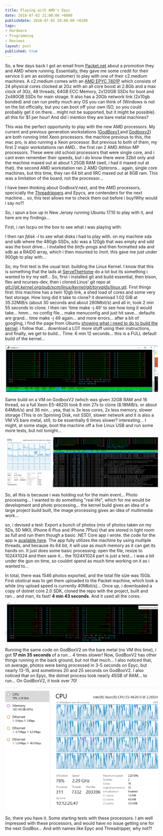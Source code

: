 ```yaml
---
title: Playing with AMD's Epyc
date: 2018-07-02 21:00:00 +0000
publishdate: 2018-07-02 20:00:00 +0100
tags:
- Hardware
- Programming
- Reviews
layout: post
published: true
---
```

So, a few days back I got an email from [Packet.net](http://www.packet.net) about a promotion they and AMD where running. Essentially, they gave me some credit for their service (i am an existing customer) to play with one of their c2.medium machines. A c2.medium comes with an [AMD EPYC 7401P](https://www.amd.com/en/products/cpu/amd-epyc-7401p) which consists of 24 physical cores clocked at 2Gz with an all core boost at 2.8Gb and a max clock of 3Gz, 48 threads, 64GB ECC Memory, 2x120GB SSDs for boot and 2x480GB SSDs for main stoage. It also has a 20Gb network link (2x10gb bonded) and can run pretty much any OS you can think of (Windows is not on the list officially, but you can boot off your own ISO, so you could probably get it on there... might not be supported, but it might be possible). all this for $1 per hour! And did i mention they are bare metal machines?

This was the perfect opportunity to play with the new AMD processors. My current and previous generation workstations ([GodBoxv1 ](https://www.tiernanotoole.ie/Computers/godbox.html)and [Godboxv2](https://www.tiernanotoole.ie/Computers/GodBoxV2.html)) are both running Intel Xeon processors. the machine previous to this, the mac pro, is also running a Xeon processor. But previous to both of them, my first 2 major workstations ran AMD... the first ran 2 AMD Athlon MP processors. These were old school processors that were single core, and i cant even remember their speeds, but i do know there were 32bit only and the machine maxed out at about 1.25GB RAM (well, i had it maxed out at that). the second AMD workstation ran 2 AMD Opterons... again, single core machines, but this time, they ran 64 bit and IIRC maxed out at 8GB ram. This was a limitation of the board, not the processor...

I have been thinking about GodboxV.next, and the AMD processors, specicially the [Threadrippers](https://products.amd.com/en-us/search/cpu/amd-ryzen%E2%84%A2/amd-ryzen%E2%84%A2-threadripper) and Epycs, are contenders for the next machine... so, this test allows me to check them out before i buy!Why would i say no?!

So, i spun a box up in New Jersey running Ubuntu 17.10 to play with it, and here are my findings...

First, i ran lscpu on the box to see what i was playing with:

<script src="https://gist.github.com/tiernano/4877abe19c89f1e45e617da1b4d46447.js"></script>

I then ran _fdisk -l_ to see what disks i had to play with. on my machine sda and sdb where the 480gb SSDs, sdc was a 120gb that was empty and sdd was the boot drive... i installed the _btrfs-progs_ and then formatted sda and sdb as a RAID0 array, which i then mounted to /mnt. this gave me just under 900gb to play with...

So, my first test is the usual test: building the Linux Kernel. I know that this is something that the lads at [ServeTheHome](http://www.servethehome.com) do a lot but its something i wanted to try my self... So, first i installed git and build essential, then bison, flex and ncurses-dev, then i cloned Linus' git repo at [_git://git.kernel.org/pub/scm/linux/kernel/git/torvalds/linux.git_](git://git.kernel.org/pub/scm/linux/kernel/git/torvalds/linux.git). First things first: this machine has a twin 10gb link, a shed load of cores and some very fast storage. How long did it take to clone? it download 1.02 GiB at 35.32MiB/s (about 30 seconds and about 280Mbit/s) and all in, took 2 min 55 seconds to clone. I then ran 'time make -j 49' to see how long it would take... hmm... no config file... make menuconfig and just hit save... defaults are grand... time make -j 49 again... and more errors... after a bit of googling, i find the page from Ubuntu [showing what i need to do to build the kernel](https://wiki.ubuntu.com/KernelTeam/GitKernelBuild). i follow that... download a LOT more stuff using their instructions, and finally, we get to build... Time: 6 min 12 seconds... this is a FULL default build of the kernel...

![](/uploads/2018/07/03/top-kernel-build-epyc.PNG)

Same build on a VM on GodboxV2 (which was given 32GB RAM and 16 thread, so a full Xeon E5-4620) took 8 min 27s to clone (8.18MiB/s. or about 64Mbit/s) and 36 min... yea, that is 3x less cores, 2x less memory, slower storage (This is on Spinning Disk, not SSD), slower network and it is also a VM VS bare metal, still, to be essentially 6 times slower? interesting... I might, at some stage, boot the machine off a live Linux USB and run some more tests, but not tonight...

![](/uploads/2018/07/03/top-kernel-build-godboxv2.PNG)

So, all this is because i was holding out for the main event... Photo processing... I wanted to do something "real life", which for me would be development and photo processing... the kernel build gives an idea of a large project build built, the image processing gives an idea of multimedia work...

so, i devised a test: Export a bunch of photos (mix of photos taken on my 5Ds, 5D MKII, iPhone 6 Plus and iPhone 7Plus) that are stored in light room as full  and run them though a basic .NET Core app i wrote. the code for the app is [available here](https://github.com/tiernano/imageresizer-testapp). The app fully utilizes the machine by using multiple threads, and because its 64 bit, it will use as much memory as it can get its hands on. It just does some basic processing: open the file, resize to 1024X1024 and then save it... the 1024X1024 part is just a test... i was a bit under the gun on time, so couldnt spend as much time working on it as i wanted to...

In total, there was 1546 photos exported, and the total file size was 15Gb. First obstical was to get them uploaded to the Packet machine, which took a while (my upload speed is currently 40Mbit/s)... Once up, i downloaded a copy of dotnet core 2.0 SDK, cloned the repo with the project, built and ran... and man, its fast! **4 min 43 seconds**. And it used all the cores.

![](/uploads/2018/07/03/image-resizer-epyc.PNG)

Running the same code on GodBoxV2 on the bare metal (no VM this time), i got **17 min 35 seconds** of a run... 4 times slower! Now, GodBoxV2 has other things running in the back ground, but not that much... I also noticed that, on average, photos were being processed in 3-5 seconds on Epyc, but nearly 13-15, and sometimes 20 and 25 seconds on GodBoxV2. I also noticed that on Epyc, the dotnet process took nearly 45GB of RAM... to run... On GodBoxV2, it took over 70!

![](/uploads/2018/07/03/image-resizer-godboxv2.PNG)

So, there you have it. Some starting tests with these processors. I am well impressed with these processors, and would have no issue getting one for the next GodBox... And with names like Epyc and Threadripper, why not?! 